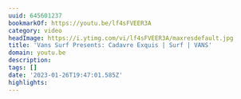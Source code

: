 ```yaml
---
uuid: 645601237
bookmarkOf: https://youtu.be/lf4sFVEER3A
category: video
headImage: https://i.ytimg.com/vi/lf4sFVEER3A/maxresdefault.jpg
title: 'Vans Surf Presents: Cadavre Exquis | Surf | VANS'
domain: youtu.be
description: 
tags: []
date: '2023-01-26T19:47:01.585Z'
highlights: 
---
```




